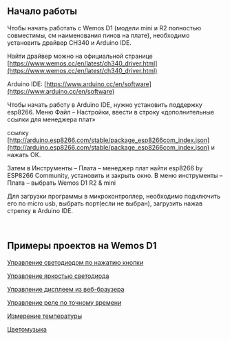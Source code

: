 
## Начало работы

Чтобы начать работать с Wemos D1 (модели mini и R2 полностью совместимы, см наименования пинов на плате), необходимо установить драйвер CH340 и Arduino IDE.  

Найти драйвер можно на официальной странице [https://www.wemos.cc/en/latest/ch340_driver.html](https://www.wemos.cc/en/latest/ch340_driver.html)


Arduino IDE:
[https://www.arduino.cc/en/software](https://www.arduino.cc/en/software)
 

Чтобы начать работу в Arduino IDE, нужно  установить поддержку esp8266.  Меню Файл – Настройки, ввести в строку «дополнительные ссылки для менеджера плат»

ссылку [http://arduino.esp8266.com/stable/package_esp8266com_index.json](http://arduino.esp8266.com/stable/package_esp8266com_index.json) и нажать ОК.
 

Затем в Инструменты – Плата – менеджер плат найти esp8266 by ESP8266 Community, установить и закрыть окно.
В меню инструменты – Плата – выбрать Wemos D1 R2 & mini  

Для загрузки программы в микроконтроллер, необходимо подключить его по micro usb, выбрать порт(если не выбран), загрузить нажав стрелку в Arduino IDE.


<br/>

## Примеры проектов на Wemos D1


[Управление светодиодом по нажатию кнопки](button_led)

[Управление яркостью светодиода](pwm_led)

[Управление дисплеем из веб-браузера](ssd1306_webserver)

[Управление реле по точному времени](relay_ntp)

[Измерение температуры](ds18b20)

[Цветомузыка](color_music)

